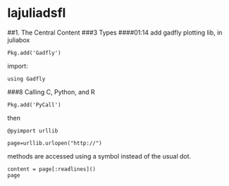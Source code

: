 # lajuliadsfl
##1. The Central Content
###3 Types
####01:14
add gadfly plotting lib, in juliabox
```
Pkg.add('Gadfly')
```
import:
```
using Gadfly
```

###8 Calling C, Python, and R
```
Pkg.add('PyCall')
```
then
```
@pyimport urllib
```
```
page=urllib.urlopen("http://")
```
methods are accessed using a symbol instead of the usual dot.
```
content = page[:readlines]()
page
```
